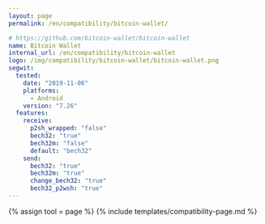 ```yaml
---
layout: page
permalink: /en/compatibility/bitcoin-wallet/

# https://github.com/bitcoin-wallet/bitcoin-wallet
name: Bitcoin Wallet
internal_url: /en/compatibility/bitcoin-wallet
logo: /img/compatibility/bitcoin-wallet/bitcoin-wallet.png
segwit:
  tested:
    date: "2019-11-06"
    platforms:
      - Android
    version: "7.26"
  features:
    receive:
      p2sh_wrapped: "false"
      bech32: "true"
      bech32m: "false"
      default: "bech32"
    send:
      bech32: "true"
      bech32m: "true"
      change_bech32: "true"
      bech32_p2wsh: "true"
---
```


<!-- Bitcoin Wallet -->

{% assign tool = page %}
{% include templates/compatibility-page.md %}
